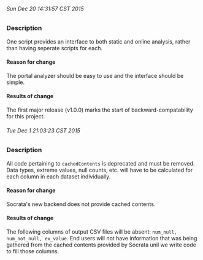 ###### Sun Dec 20 14:31:57 CST 2015
### Description
One script provides an interface to both static and online analysis, rather than having seperate scripts for each.

#### Reason for change
The portal analyzer should be easy to use and the interface should be simple.

#### Results of change
 The first major release (v1.0.0) marks the start of backward-compatability for this project.


###### Tue Dec  1 21:03:23 CST 2015
### Description
All code pertaining to ```cachedContents``` is deprecated and must be removed.  Data types, extreme values, null counts, etc. will have to be calculated for each column in each dataset individually.

#### Reason for change
Socrata's new backend does not provide cached contents.

#### Results of change
The following columns of output CSV files will be absent: ```num_null, num_not_null, ex_value```.
End users will not have information that was being gathered from the cached contents provided by Socrata unil we write code to fill those columns.
